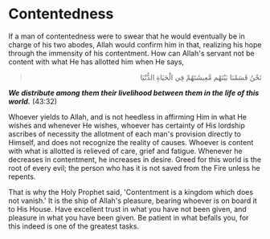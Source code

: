 Contentedness
=============

If a man of contentedness were to swear that he would eventually be in
charge of his two abodes, Allah would confirm him in that, realizing his
hope through the immensity of his contentment. How can Allah's servant
not be content with what He has allotted him when He says,

<blockquote dir="rtl">
  <p>
نَحْنُ قَسَمْنَا بَيْنَهُم مَّعِيشَتَهُمْ فِي الْحَيَاةِ الدُّنْيَا
  </p>
</blockquote>

***We distribute among them their livelihood between them in the life of
this world.*** (43:32)

Whoever yields to Allah, and is not heedless in affirming Him in what
He wishes and whenever He wishes, whoever has certainty of His lordship
ascribes of necessity the allotment of each man's provision directly to
Himself, and does not recognize the reality of causes. Whoever is
content with what is allotted is relieved of care, grief and fatigue.
Whenever he decreases in contentment, he increases in desire. Greed for
this world is the root of every evil; the person who has it is not saved
from the Fire unless he repents.

That is why the Holy Prophet said, 'Contentment is a kingdom which does
not vanish.' It is the ship of Allah's pleasure, bearing whoever is on
board it to His House. Have excellent trust in what you have not been
given, and pleasure in what you have been given. Be patient in what
befalls you, for this indeed is one of the greatest tasks.


